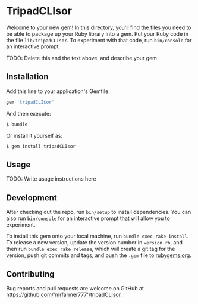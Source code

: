 # TripadCLIsor

Welcome to your new gem! In this directory, you'll find the files you need to be able to package up your Ruby library into a gem. Put your Ruby code in the file `lib/tripadCLIsor`. To experiment with that code, run `bin/console` for an interactive prompt.

TODO: Delete this and the text above, and describe your gem

## Installation

Add this line to your application's Gemfile:

```ruby
gem 'tripadCLIsor'
```

And then execute:

    $ bundle

Or install it yourself as:

    $ gem install tripadCLIsor

## Usage

TODO: Write usage instructions here

## Development

After checking out the repo, run `bin/setup` to install dependencies. You can also run `bin/console` for an interactive prompt that will allow you to experiment.

To install this gem onto your local machine, run `bundle exec rake install`. To release a new version, update the version number in `version.rb`, and then run `bundle exec rake release`, which will create a git tag for the version, push git commits and tags, and push the `.gem` file to [rubygems.org](https://rubygems.org).

## Contributing

Bug reports and pull requests are welcome on GitHub at https://github.com/'mrfarmer777'/tripadCLIsor.
